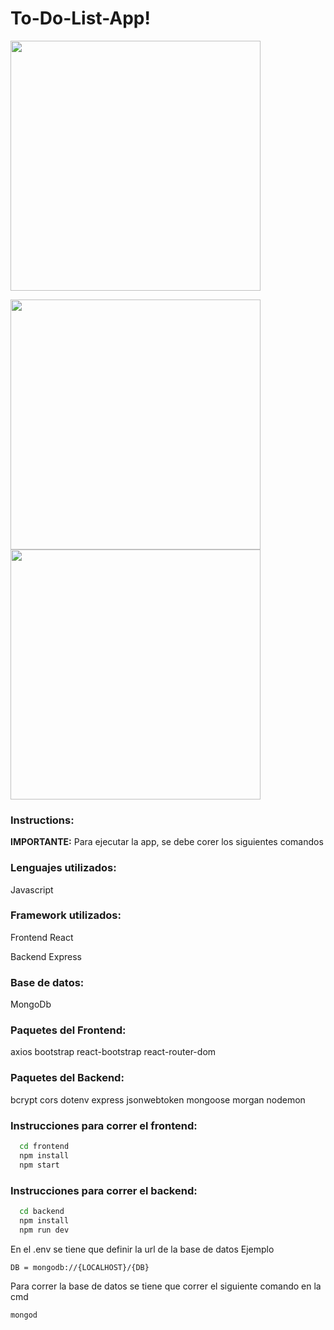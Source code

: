 # To-Do-List-App!

<div>
    <img  height = "400" src='https://user-images.githubusercontent.com/71783387/136816786-929acb4c-e880-4503-983b-e494ccf45333.png'>
    </img>
</div>

>
<div style={{display:'flex'}}>
    <img  height = "400" src='https://user-images.githubusercontent.com/71783387/136816831-4fd2111b-9362-4283-99bb-4aacb82baf05.png'>
    </img>
 <img  height = "400" src='https://user-images.githubusercontent.com/71783387/136817194-6477bba9-c233-4e49-aa4b-93d55f29d131.png'>
    </img>
</div>
      

      
### Instructions: 
**IMPORTANTE:** Para ejecutar la app, se debe corer los siguientes comandos

### Lenguajes utilizados: 
Javascript

### Framework utilizados: 
Frontend 
React

Backend
Express

### Base de datos: 
MongoDb

### Paquetes del Frontend: 
axios
bootstrap
react-bootstrap
react-router-dom

### Paquetes del Backend: 
bcrypt
cors
dotenv
express
jsonwebtoken
mongoose
morgan
nodemon

### Instrucciones para correr el frontend: 
```bash
  cd frontend
  npm install
  npm start
```
### Instrucciones para correr el backend: 
```bash
  cd backend
  npm install
  npm run dev
```
En el .env se tiene que definir la url de la base de datos
Ejemplo

```bash
DB = mongodb://{LOCALHOST}/{DB}
```
Para correr la base de datos
se tiene que correr el siguiente comando en la cmd
```bash
mongod
